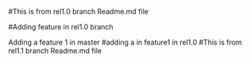 #This is from rel1.0 branch Readme.md file

#Adding feature in rel1.0 branch

Adding a feature 1 in master
#adding a in feature1 in rel1.0
#This is from rel1.1 branch Readme.md file
